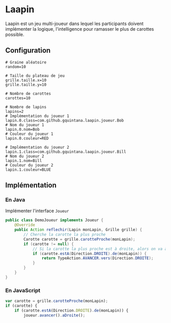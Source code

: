 # Laapin

Laapin est un jeu multi-joueur dans lequel les participants doivent implémenter la logique,
l'intelligence pour ramasser le plus de carottes possible.

## Configuration

```properties
# Graine aléatoire
random=10

# Taille du plateau de jeu
grille.taille.x=10
grille.taille.y=10

# Nombre de carottes
carottes=10

# Nombre de lapins
lapins=2
# Implémentation du joueur 1
lapin.0.class=com.github.gquintana.laapin.joueur.Bob
# Nom du joueur 1
lapin.0.nom=Bob
# Couleur du joueur 1
lapin.0.couleur=RED

# Implémentation du joueur 2
lapin.1.class=com.github.gquintana.laapin.joueur.Bill
# Nom du joueur 2
lapin.1.nom=Bill
# Couleur du joueur 2
lapin.1.couleur=BLUE
```

## Implémentation

### En Java

Implémenter l'interface `Joueur`
```java
public class DemoJoueur implements Joueur {
    @Override
    public Action reflechir(Lapin monLapin, Grille grille) {
        // Cherche la carotte la plus proche
        Carotte carotte = grille.carotteProche(monLapin);
        if (carotte != null) {
            // Si la carotte la plus proche est à droite, alors on va à droite
            if (carotte.estA(Direction.DROITE).de(monLapin)) {
                return TypeAction.AVANCER.vers(Direction.DROITE);
            }
        }
    }
}
```

### En JavaScript

```javascript
var carotte = grille.carotteProche(monLapin);
if (carotte) {
    if (carotte.estA(Direction.DROITE).de(monLapin)) {
        joueur.avancer().aDroite();
```